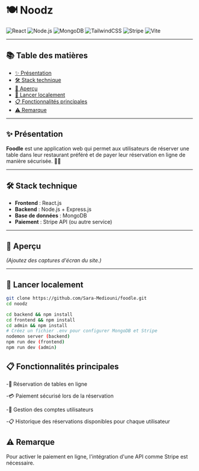 # 🍽️ **Noodz**

![React](https://img.shields.io/badge/React-20232A?style=for-the-badge&logo=react&logoColor=61DAFB)
![Node.js](https://img.shields.io/badge/Node.js-339933?style=for-the-badge&logo=nodedotjs&logoColor=white)
![MongoDB](https://img.shields.io/badge/MongoDB-4EA94B?style=for-the-badge&logo=mongodb&logoColor=white)
![TailwindCSS](https://img.shields.io/badge/TailwindCSS-06B6D4?style=for-the-badge&logo=tailwindcss&logoColor=white)
![Stripe](https://img.shields.io/badge/Stripe-635BFF?style=for-the-badge&logo=stripe&logoColor=white)
![Vite](https://img.shields.io/badge/Vite-646CFF?style=for-the-badge&logo=vite&logoColor=white)

---

## 📚 **Table des matières**

- [✨ Présentation](#-présentation)
- [🛠️ Stack technique](#️-stack-technique)
- [📸 Aperçu](#-aperçu)
- [🚀 Lancer localement](#-lancer-localement)
- [📋 Fonctionnalités principales](#-fonctionnalités-principales)
- [⚠️ Remarque](#️-remarque)


---

## ✨ **Présentation**

**Foodle** est une application web qui permet aux utilisateurs de réserver une table dans leur restaurant préféré et de payer leur réservation en ligne de manière sécurisée. 🍝🍷

---

## 🛠️ **Stack technique**

- **Frontend** : React.js
- **Backend** : Node.js + Express.js
- **Base de données** : MongoDB
- **Paiement** : Stripe API (ou autre service)

---

## 📸 **Aperçu**

*(Ajoutez des captures d'écran du site.)*

---

## 🚀 **Lancer localement**

```bash
git clone https://github.com/Sara-Mediouni/foodle.git
cd noodz

cd backend && npm install
cd frontend && npm install
cd admin && npm install
# Créez un fichier .env pour configurer MongoDB et Stripe
nodemon server (backend)
npm run dev (frontend)
npm run dev (admin)
```

## 📋 Fonctionnalités principales
-📅 Réservation de tables en ligne

-💳 Paiement sécurisé lors de la réservation

-👤 Gestion des comptes utilisateurs

-📋 Historique des réservations disponibles pour chaque utilisateur

## ⚠️ Remarque
Pour activer le paiement en ligne, l'intégration d'une API comme Stripe est nécessaire.